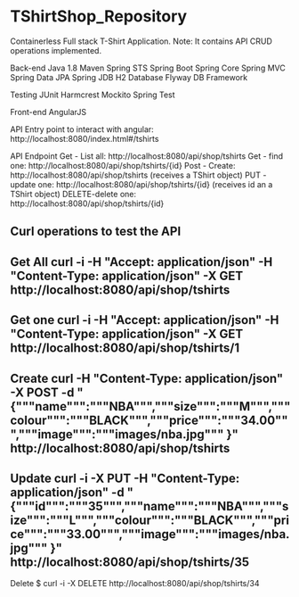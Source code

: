 # TShirtShop_Repository

Containerless Full stack T-Shirt Application. 
Note: It contains API CRUD operations implemented.

Back-end 
Java 1.8
Maven
Spring STS
Spring Boot
Spring Core
Spring MVC
Spring Data
JPA Spring JDB
H2 Database
Flyway DB Framework

Testing 
JUnit
Harmcrest
Mockito
Spring Test

Front-end
AngularJS

API
Entry point to interact with angular: http://localhost:8080/index.html#/tshirts

API Endpoint
Get - List all: http://localhost:8080/api/shop/tshirts
Get - find one: http://localhost:8080/api/shop/tshirts/{id}
Post - Create: http://localhost:8080/api/shop/tshirts
(receives a TShirt object)
PUT - update  one: http://localhost:8080/api/shop/tshirts/{id}
(receives id an a TShirt object)
DELETE-delete one: http://localhost:8080/api/shop/tshirts/{id}



Curl operations to test the API
----------------------------------------------------------------------------------------------
Get All
curl -i -H "Accept: application/json" -H "Content-Type: application/json" -X GET  http://localhost:8080/api/shop/tshirts
----------------------------------------------------------------------------------------------
Get one
curl -i -H "Accept: application/json" -H "Content-Type: application/json" -X GET  http://localhost:8080/api/shop/tshirts/1
----------------------------------------------------------------------------------------------
Create
curl -H "Content-Type: application/json" -X POST -d "{"""name""":"""NBA""","""size""":"""M""","""colour""":"""BLACK""","""price""":"""34.00""","""image""":"""images/nba.jpg""" }" http://localhost:8080/api/shop/tshirts
----------------------------------------------------------------------------------------------
Update
curl -i -X PUT -H "Content-Type: application/json" -d "{"""id""":"""35""","""name""":"""NBA""","""size""":"""L""","""colour""":"""BLACK""","""price""":"""33.00""","""image""":"""images/nba.jpg""" }"  http://localhost:8080/api/shop/tshirts/35
----------------------------------------------------------------------------------------------
Delete
$ curl -i -X DELETE http://localhost:8080/api/shop/tshirts/34

